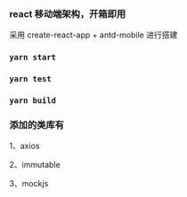 ### react 移动端架构，开箱即用

采用 create-react-app + antd-mobile 进行搭建

### `yarn start`

### `yarn test`

### `yarn build`

### 添加的类库有

1、axios

2、immutable

3、mockjs
